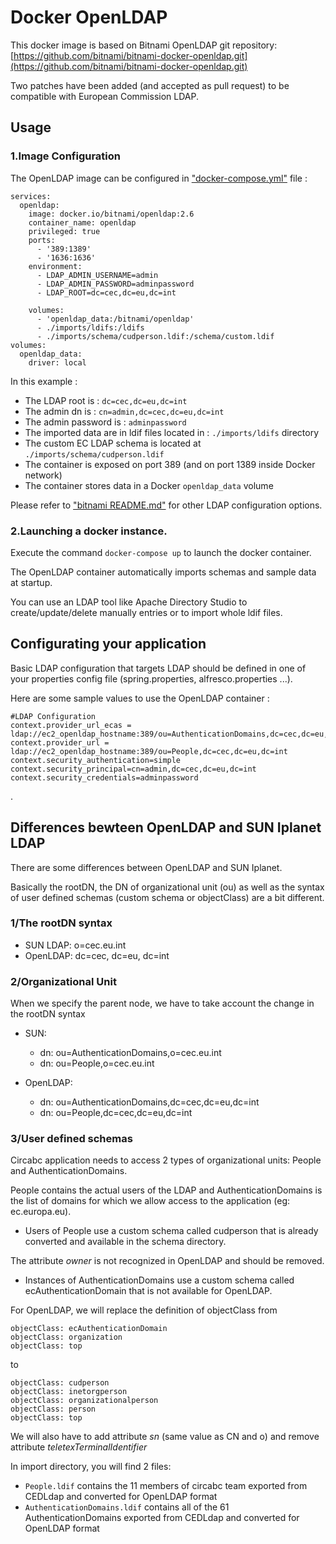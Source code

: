 # Docker OpenLDAP
This docker image is based on Bitnami OpenLDAP git repository: [https://github.com/bitnami/bitnami-docker-openldap.git](https://github.com/bitnami/bitnami-docker-openldap.git)

Two patches have been added (and accepted as pull request) to be compatible with European Commission LDAP.




## Usage
### 1.Image Configuration
The OpenLDAP image can be configured in ["docker-compose.yml"](./docker-compose.yml) file :
```
services:
  openldap:
    image: docker.io/bitnami/openldap:2.6
    container_name: openldap
    privileged: true
    ports:
      - '389:1389'
      - '1636:1636'
    environment:
      - LDAP_ADMIN_USERNAME=admin
      - LDAP_ADMIN_PASSWORD=adminpassword
      - LDAP_ROOT=dc=cec,dc=eu,dc=int
     
    volumes:
      - 'openldap_data:/bitnami/openldap'
      - ./imports/ldifs:/ldifs
      - ./imports/schema/cudperson.ldif:/schema/custom.ldif
volumes:
  openldap_data:
    driver: local
```
In this example :
- The LDAP root is : `dc=cec,dc=eu,dc=int` 
- The admin dn is : `cn=admin,dc=cec,dc=eu,dc=int`
- The admin password is : `adminpassword`
- The imported data are in ldif files located in : `./imports/ldifs` directory
- The custom EC LDAP schema is located at `./imports/schema/cudperson.ldif`
- The container is exposed on port 389 (and on port 1389 inside Docker network)
- The container stores data in a Docker `openldap_data` volume


Please refer to ["bitnami README.md"](https://github.com/bitnami/containers/blob/main/bitnami/openldap/README.md) for other LDAP configuration options.  

### 2.Launching a docker instance.

Execute the command `docker-compose up` to launch the docker container.
  
The OpenLDAP container automatically imports schemas and sample data at startup.

You can use an LDAP tool like Apache Directory Studio to create/update/delete manually entries or to import whole ldif files.

## Configurating your application
Basic LDAP configuration that targets LDAP should be defined in one of your properties config file (spring.properties, alfresco.properties ...).

Here are some sample values to use the OpenLDAP container :
```
#LDAP Configuration
context.provider_url_ecas = ldap://ec2_openldap_hostname:389/ou=AuthenticationDomains,dc=cec,dc=eu,dc=int
context.provider_url = ldap://ec2_openldap_hostname:389/ou=People,dc=cec,dc=eu,dc=int
context.security_authentication=simple
context.security_principal=cn=admin,dc=cec,dc=eu,dc=int
context.security_credentials=adminpassword
```
.


## Differences bewteen OpenLDAP and SUN Iplanet LDAP
There are some differences between OpenLDAP and SUN Iplanet.

Basically the rootDN, the DN of organizational unit (ou) as well as the syntax of user defined schemas (custom schema or objectClass) are a bit different.

### 1/The rootDN syntax
- SUN LDAP: o=cec.eu.int
- OpenLDAP: dc=cec, dc=eu, dc=int

### 2/Organizational Unit
When we specify the parent node, we have to take account the change in the rootDN syntax

- SUN: 
    - dn: ou=AuthenticationDomains,o=cec.eu.int
    - dn: ou=People,o=cec.eu.int

- OpenLDAP:
    - dn: ou=AuthenticationDomains,dc=cec,dc=eu,dc=int
    - dn: ou=People,dc=cec,dc=eu,dc=int

### 3/User defined schemas
Circabc application needs to access 2 types of organizational units: People and AuthenticationDomains.

People contains the actual users of the LDAP and AuthenticationDomains is the list of domains for which we allow access to the application (eg: ec.europa.eu).

- Users of People use a custom schema called cudperson that is already converted and available in the schema directory.

The attribute *owner* is not recognized in OpenLDAP and should be removed.

- Instances of AuthenticationDomains use a custom schema called ecAuthenticationDomain that is not available for OpenLDAP.

For OpenLDAP, we will replace the definition of objectClass from
```
objectClass: ecAuthenticationDomain
objectClass: organization
objectClass: top 
```
to
```
objectClass: cudperson
objectClass: inetorgperson
objectClass: organizationalperson
objectClass: person
objectClass: top
```

We will also have to add attribute *sn* (same value as CN and o) and remove attribute *teletexTerminalIdentifier*

In import directory, you will find 2 files:
- `People.ldif` contains the 11 members of circabc team exported from CEDLdap and converted for OpenLDAP format
- `AuthenticationDomains.ldif` contains all of the 61 AuthenticationDomains exported from CEDLdap and converted for OpenLDAP format
